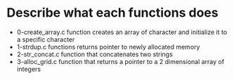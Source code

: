 # Describe what each functions does
- 0-create_array.c function creates an array of character and  initialize it to a specific character 
- 1-strdup.c functions returns  pointer to newly  allocated memory 
- 2-str_concat.c function that concatenates two strings
- 3-alloc_grid.c function that returns a pointer to a 2 dimensional array of integers     
